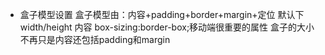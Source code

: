 - 盒子模型设置
盒子模型由：内容+padding+border+margin+定位
默认下 width/height 内容
box-sizing:border-box;移动端很重要的属性
盒子的大小不再只是内容还包括padding和margin